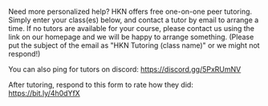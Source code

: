 Need more personalized help? HKN offers free one-on-one peer tutoring. Simply enter your class(es) below, and contact a tutor by email to arrange a time. If no tutors are available for your course, please contact us using the link on our homepage and we will be happy to arrange something. (Please put the subject of the email as "HKN Tutoring (class name)" or we might not respond!)

You can also ping for tutors on discord: https://discord.gg/5PxRUmNV

After tutoring, respond to this form to rate how they did: https://bit.ly/4h0dYfX